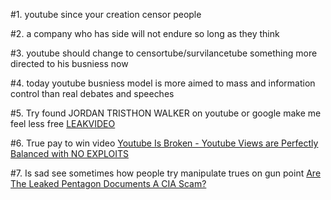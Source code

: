 
#1. youtube since your creation censor people 

#2. a company who has side will not endure so long as they think 

#3. youtube should change to censortube/survilancetube something more directed to his busniess now 

#4. today youtube busniess model is more aimed to mass and information control than real debates and speeches

#5. Try found JORDAN TRISTHON WALKER on youtube or google make me feel less free [LEAKVIDEO](https://www.projectveritas.com/video/pfizer-executive-mutate-covid-via-directed-evolution-for-company-to-continue/)

#6. True pay to win video [Youtube Is Broken - Youtube Views are Perfectly Balanced with NO EXPLOITS](https://www.youtube.com/watch?v=pzatXqt-rz4)

#7. Is sad see sometimes how people try manipulate trues on gun point [Are The Leaked Pentagon Documents A CIA Scam?](https://www.youtube.com/watch?v=hbMyGEuj8To) 
